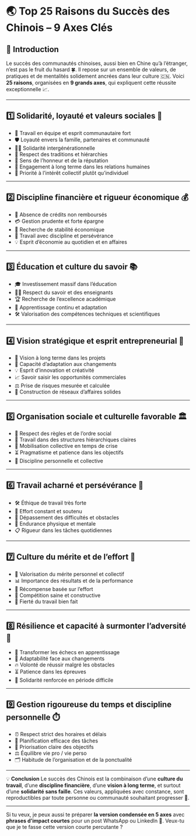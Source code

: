 # 🌏 **Top 25 Raisons du Succès des Chinois – 9 Axes Clés**

## 📝 **Introduction**

Le succès des communautés chinoises, aussi bien en Chine qu’à l’étranger, n’est pas le fruit du hasard 🍀. Il repose sur un ensemble de valeurs, de pratiques et de mentalités solidement ancrées dans leur culture 🇨🇳.
Voici **25 raisons**, organisées en **9 grands axes**, qui expliquent cette réussite exceptionnelle 📈.

---

## 1️⃣ **Solidarité, loyauté et valeurs sociales 🤝**

* 🤝 Travail en équipe et esprit communautaire fort
* 🛡️ Loyauté envers la famille, partenaires et communauté
* 👵👶 Solidarité intergénérationnelle
* 🏮 Respect des traditions et hiérarchies
* 📜 Sens de l’honneur et de la réputation
* 📅 Engagement à long terme dans les relations humaines
* 👫 Priorité à l’intérêt collectif plutôt qu’individuel

---

## 2️⃣ **Discipline financière et rigueur économique 💰**

* 🚫 Absence de crédits non remboursés
* 💳 Gestion prudente et forte épargne
* 🏦 Recherche de stabilité économique
* 🔨 Travail avec discipline et persévérance
* 💡 Esprit d’économie au quotidien et en affaires

---

## 3️⃣ **Éducation et culture du savoir 📚**

* 🎓 Investissement massif dans l’éducation
* 👨‍🏫 Respect du savoir et des enseignants
* 🏆 Recherche de l’excellence académique
* 📖 Apprentissage continu et adaptation
* 🛠️ Valorisation des compétences techniques et scientifiques

---

## 4️⃣ **Vision stratégique et esprit entrepreneurial 🚀**

* 🎯 Vision à long terme dans les projets
* 🔄 Capacité d’adaptation aux changements
* 💡 Esprit d’innovation et créativité
* 📈 Savoir saisir les opportunités commerciales
* ⚖️ Prise de risques mesurée et calculée
* 🤝 Construction de réseaux d’affaires solides

---

## 5️⃣ **Organisation sociale et culturelle favorable 🏛️**

* 📜 Respect des règles et de l’ordre social
* 🏢 Travail dans des structures hiérarchiques claires
* 🤲 Mobilisation collective en temps de crise
* ⏳ Pragmatisme et patience dans les objectifs
* 📌 Discipline personnelle et collective

---

## 6️⃣ **Travail acharné et persévérance 💪**

* 🛠️ Éthique de travail très forte
* 🔁 Effort constant et soutenu
* 🧗 Dépassement des difficultés et obstacles
* 🥋 Endurance physique et mentale
* 📋 Rigueur dans les tâches quotidiennes

---

## 7️⃣ **Culture du mérite et de l’effort 🏅**

* 🥇 Valorisation du mérite personnel et collectif
* 📊 Importance des résultats et de la performance
* 🎁 Récompense basée sur l’effort
* 🤼 Compétition saine et constructive
* 🎨 Fierté du travail bien fait

---

## 8️⃣ **Résilience et capacité à surmonter l’adversité 🌱**

* 🔄 Transformer les échecs en apprentissage
* 🌊 Adaptabilité face aux changements
* 🔥 Volonté de réussir malgré les obstacles
* ⏳ Patience dans les épreuves
* 💪 Solidarité renforcée en période difficile

---

## 9️⃣ **Gestion rigoureuse du temps et discipline personnelle ⏱️**

* ⏰ Respect strict des horaires et délais
* 📅 Planification efficace des tâches
* 🎯 Priorisation claire des objectifs
* ⚖️ Équilibre vie pro / vie perso
* 🗂️ Habitude de l’organisation et de la ponctualité

---

💡 **Conclusion**
Le succès des Chinois est la combinaison d’une **culture du travail**, d’une **discipline financière**, d’une **vision à long terme**, et surtout d’une **solidarité sans faille**.
Ces valeurs, appliquées avec constance, sont reproductibles par toute personne ou communauté souhaitant progresser 🚀.

---

Si tu veux, je peux aussi te préparer **la version condensée en 5 axes** avec **phrases d’impact courtes** pour un post WhatsApp ou LinkedIn 📲.
Veux-tu que je te fasse cette version courte percutante ?
